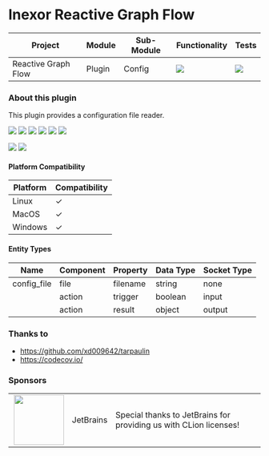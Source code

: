 # Inexor Reactive Graph Flow

| Project             | Module | Sub-Module | Functionality                                                        | Tests                                                                                                                                                    |
|---------------------|--------|------------|----------------------------------------------------------------------|----------------------------------------------------------------------------------------------------------------------------------------------------------|
| Reactive Graph Flow | Plugin | Config     | <img src="https://img.shields.io/badge/state-completed-brightgreen"> | [<img src="https://img.shields.io/codecov/c/github/inexorgame/inexor-rgf-plugin-config">](https://app.codecov.io/gh/inexorgame/inexor-rgf-plugin-config) |

### About this plugin

This plugin provides a configuration file reader.

[<img src="https://img.shields.io/badge/Language-Rust-brightgreen">](https://www.rust-lang.org/)
[<img src="https://img.shields.io/badge/Platforms-Linux%20%26%20Windows-brightgreen">]()
[<img src="https://img.shields.io/github/actions/workflow/status/inexorgame/inexor-rgf-plugin-config/rust.yml">](https://github.com/inexorgame/inexor-rgf-plugin-config/actions?query=workflow%3ARust)
[<img src="https://img.shields.io/github/last-commit/inexorgame/inexor-rgf-plugin-config">]()
[<img src="https://img.shields.io/github/languages/code-size/inexorgame/inexor-rgf-plugin-config">]()
[<img src="https://img.shields.io/codecov/c/github/inexorgame/inexor-rgf-plugin-config">](https://app.codecov.io/gh/inexorgame/inexor-rgf-plugin-config)

[<img src="https://img.shields.io/github/license/inexorgame/inexor-rgf-plugin-config">](https://github.com/inexorgame/inexor-rgf-plugin-config/blob/main/LICENSE)
[<img src="https://img.shields.io/discord/698219248954376256?logo=discord">](https://discord.com/invite/acUW8k7)

#### Platform Compatibility

| Platform | Compatibility |
|----------|---------------|
| Linux    | ✓             |
| MacOS    | ✓             |
| Windows  | ✓             |

#### Entity Types

| Name        | Component | Property  | Data Type | Socket Type |
|-------------|-----------|-----------|-----------|-------------|
| config_file | file      | filename  | string    | none        |
|             | action    | trigger   | boolean   | input       |
|             | action    | result    | object    | output      |

### Thanks to

* https://github.com/xd009642/tarpaulin
* https://codecov.io/

### Sponsors

|                                                                                                                                                                                                                              |           |                                                                   |
|------------------------------------------------------------------------------------------------------------------------------------------------------------------------------------------------------------------------------|-----------|-------------------------------------------------------------------|
| <a href="https://www.jetbrains.com/?from=github.com/inexorgame"><img align="right" width="100" height="100" src="https://raw.githubusercontent.com/inexorgame/inexor-rgf-plugin-config/main/docs/images/icon_CLion.svg"></a> | JetBrains | Special thanks to JetBrains for providing us with CLion licenses! |
